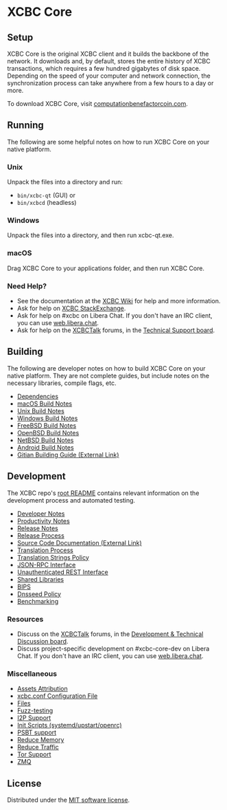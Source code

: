 XCBC Core
=============

Setup
---------------------
XCBC Core is the original XCBC client and it builds the backbone of the network. It downloads and, by default, stores the entire history of XCBC transactions, which requires a few hundred gigabytes of disk space. Depending on the speed of your computer and network connection, the synchronization process can take anywhere from a few hours to a day or more.

To download XCBC Core, visit [computationbenefactorcoin.com](https://computationbenefactorcoin.com/en/download/).

Running
---------------------
The following are some helpful notes on how to run XCBC Core on your native platform.

### Unix

Unpack the files into a directory and run:

- `bin/xcbc-qt` (GUI) or
- `bin/xcbcd` (headless)

### Windows

Unpack the files into a directory, and then run xcbc-qt.exe.

### macOS

Drag XCBC Core to your applications folder, and then run XCBC Core.

### Need Help?

* See the documentation at the [XCBC Wiki](https://computationbenefactorcoin.com/)
for help and more information.
* Ask for help on [XCBC StackExchange](https://xcbc.stackexchange.com).
* Ask for help on #xcbc on Libera Chat. If you don't have an IRC client, you can use [web.libera.chat](https://computationbenefactorcoin.com/).
* Ask for help on the [XCBCTalk](https://computationbenefactorcoin.com/) forums, in the [Technical Support board](https://computationbenefactorcoin.com/index.php?board=4.0).

Building
---------------------
The following are developer notes on how to build XCBC Core on your native platform. They are not complete guides, but include notes on the necessary libraries, compile flags, etc.

- [Dependencies](dependencies.md)
- [macOS Build Notes](build-osx.md)
- [Unix Build Notes](build-unix.md)
- [Windows Build Notes](build-windows.md)
- [FreeBSD Build Notes](build-freebsd.md)
- [OpenBSD Build Notes](build-openbsd.md)
- [NetBSD Build Notes](build-netbsd.md)
- [Android Build Notes](build-android.md)
- [Gitian Building Guide (External Link)](https://github.com/ComputationBenefactorCoin/xcbc/docs/blob/master/gitian-building.md)

Development
---------------------
The XCBC repo's [root README](/README.md) contains relevant information on the development process and automated testing.

- [Developer Notes](developer-notes.md)
- [Productivity Notes](productivity.md)
- [Release Notes](release-notes.md)
- [Release Process](release-process.md)
- [Source Code Documentation (External Link)](https://computationbenefactorcoin.com/)
- [Translation Process](translation_process.md)
- [Translation Strings Policy](translation_strings_policy.md)
- [JSON-RPC Interface](JSON-RPC-interface.md)
- [Unauthenticated REST Interface](REST-interface.md)
- [Shared Libraries](shared-libraries.md)
- [BIPS](bips.md)
- [Dnsseed Policy](dnsseed-policy.md)
- [Benchmarking](benchmarking.md)

### Resources
* Discuss on the [XCBCTalk](https://computationbenefactorcoin.com/) forums, in the [Development & Technical Discussion board](https://computationbenefactorcoin.com/index.php?board=6.0).
* Discuss project-specific development on #xcbc-core-dev on Libera Chat. If you don't have an IRC client, you can use [web.libera.chat](https://computationbenefactorcoin.com/-core-dev).

### Miscellaneous
- [Assets Attribution](assets-attribution.md)
- [xcbc.conf Configuration File](xcbc-conf.md)
- [Files](files.md)
- [Fuzz-testing](fuzzing.md)
- [I2P Support](i2p.md)
- [Init Scripts (systemd/upstart/openrc)](init.md)
- [PSBT support](psbt.md)
- [Reduce Memory](reduce-memory.md)
- [Reduce Traffic](reduce-traffic.md)
- [Tor Support](tor.md)
- [ZMQ](zmq.md)

License
---------------------
Distributed under the [MIT software license](/COPYING).
